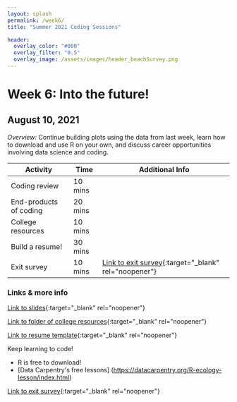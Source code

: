```yaml
---
layout: splash
permalink: /week6/
title: "Summer 2021 Coding Sessions"

header:
  overlay_color: "#000"
  overlay_filter: "0.5"
  overlay_image: /assets/images/header_beachSurvey.png
---
```


# Week 6: Into the future!
## August 10, 2021

*Overview:* Continue building plots using the data from last week, learn how to download and use R on your own, and discuss career opportunities involving data science and coding.

| Activity | Time | Additional Info |
| ---- | ---- | ----- |
| Coding review | 10 mins |  |
| End-products of coding | 20 mins |  |
| College resources | 10 mins |  |
| Build a resume! | 30 mins |  |
| Exit survey | 10 mins | [Link to exit survey](https://forms.gle/nFPrED7A7Gwczib26){:target="_blank" rel="noopener"} |

### Links & more info

[Link to slides](https://docs.google.com/presentation/d/19j_1ein0-haGMB8PUNtsdW9iVXfln0dwKxbg1ZGjoOY){:target="_blank" rel="noopener"}

[Link to folder of college resources](https://drive.google.com/drive/folders/1zP38OoAy-HpiIj1zO4dCe9r3avS3jXLb){:target="_blank" rel="noopener"}

[Link to resume template](https://docs.google.com/document/d/1fGI4gl-ivU_oO_i7cjTvXNYqAAIT5LhWBsCP0Uc4p3w){:target="_blank" rel="noopener"}

Keep learning to code!
* R is free to download!
* [Data Carpentry's free lessons] (https://datacarpentry.org/R-ecology-lesson/index.html)

[Link to exit survey](https://forms.gle/nFPrED7A7Gwczib26){:target="_blank" rel="noopener"}
